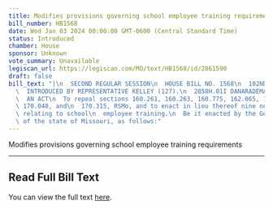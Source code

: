 ```yaml
---
title: Modifies provisions governing school employee training requirements
bill_number: HB1568
date: Wed Jan 03 2024 00:00:00 GMT-0600 (Central Standard Time)
status: Introduced
chamber: House
sponsor: Unknown
vote_summary: Unavailable
legiscan_url: https://legiscan.com/MO/text/HB1568/id/2861590
draft: false
bill_text: "|\n  SECOND REGULAR SESSION\n  HOUSE BILL NO. 1568\n  102ND GENERAL ASSEMBLY\n\
  \  INTRODUCED BY REPRESENTATIVE KELLEY (127).\n  2858H.01I DANARADEMANMILLER,ChiefClerk\n\
  \  AN ACT\n  To repeal sections 160.261, 160.263, 160.775, 162.065, 162.069, 167.950,\
  \ 170.048, and\n  170.315, RSMo, and to enact in lieu thereof nine new sections\
  \ relating to school\n  employee training.\n  Be it enacted by the General Assembly\
  \ of the state of Missouri, as follows:"
---
```

Modifies provisions governing school employee training requirements

---

## Read Full Bill Text

You can view the full text [here](https://legiscan.com/MO/text/HB1568/id/2861590).
